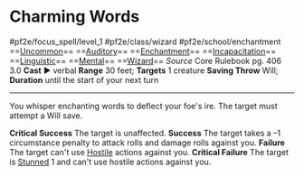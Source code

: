 # Charming Words
#pf2e/focus_spell/level_1 #pf2e/class/wizard #pf2e/school/enchantment 
==[Uncommon](../../../../../TTRPGShare-Pathfinder-2E-Vault/rules/traits/uncommon.md)== ==[Auditory](../../../../../TTRPGShare-Pathfinder-2E-Vault/rules/traits/auditory.md)== ==[Enchantment](../../../../../TTRPGShare-Pathfinder-2E-Vault/rules/traits/enchantment.md)== ==[Incapacitation](../../../../../TTRPGShare-Pathfinder-2E-Vault/rules/traits/incapacitation.md)== ==[Linguistic](../../../../../TTRPGShare-Pathfinder-2E-Vault/rules/traits/linguistic.md)== ==[Mental](../../../../../TTRPGShare-Pathfinder-2E-Vault/rules/traits/mental.md)== ==[Wizard](../../../../../TTRPGShare-Pathfinder-2E-Vault/rules/traits/wizard.md)==
*Source* Core Rulebook pg. 406 3.0
**Cast** ► verbal
**Range** 30 feet; **Targets** 1 creature
**Saving Throw** Will; **Duration** until the start of your next turn

---
You whisper enchanting words to deflect your foe's ire. The target must attempt a Will save.

**Critical Success** The target is unaffected.
**Success** The target takes a –1 circumstance penalty to attack rolls and damage rolls against you.
**Failure** The target can't use [Hostile](../../../Conditions/Hostile.md) actions against you.
**Critical Failure** The target is [Stunned](../../../Conditions/Stunned.md) 1 and can't use hostile actions against you.